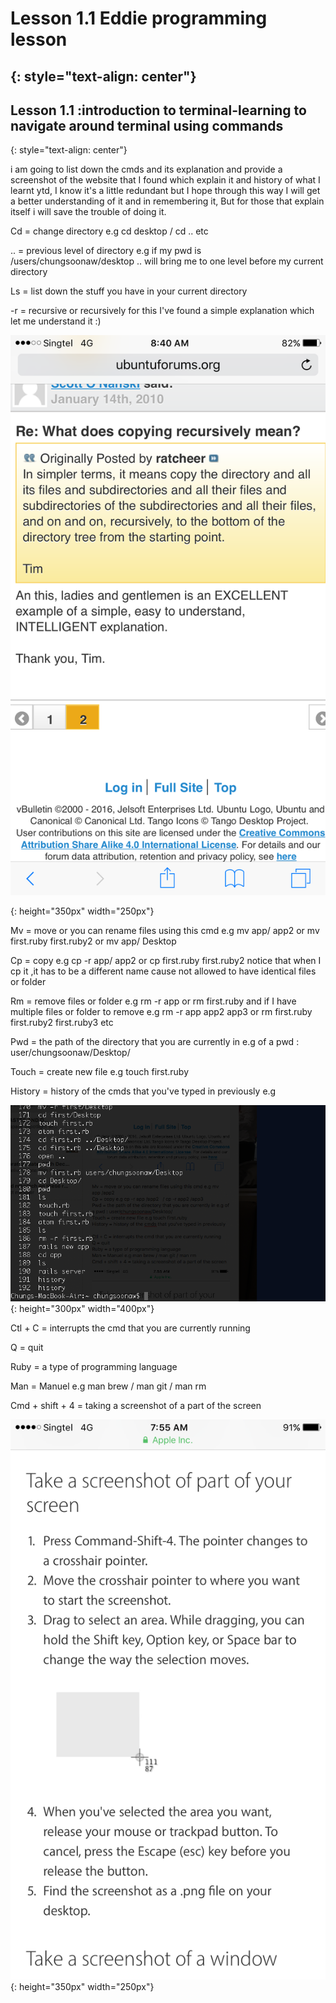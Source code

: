 # Lesson 1.1 Eddie programming lesson
{: style="text-align: center"}
-------------------------------------

## Lesson 1.1 :introduction to terminal-learning to navigate around terminal using commands
{: style="text-align: center"}


i am going to list down the cmds and its explanation and provide a screenshot of the website that I found which explain it and history of what I learnt ytd,
I know it's a little redundant but I hope through this way I will get a better understanding of it and in remembering it, But for those that explain itself i will save the trouble of doing it.

Cd = change directory e.g cd desktop / cd .. etc

.. = previous level of directory e.g if my pwd is /users/chungsoonaw/desktop .. will bring me to one level before my current directory

Ls = list down the stuff you have in your current directory

-r = recursive or recursively for this I've found a simple explanation which let me understand it :)

![screenshot][id]

[id]:/images/lesson1.1/photo1.png
{: height="350px" width="250px"}

Mv = move or you can rename files using this cmd e.g mv app/ app2 or mv first.ruby first.ruby2 or mv app/ Desktop

Cp = copy e.g cp -r app/ app2  or cp first.ruby first.ruby2
notice that when I cp it ,it has to be a different name cause not allowed to have identical files or folder

Rm = remove files or folder e.g rm -r app or rm first.ruby and if I have multiple files or folder to remove e.g rm -r app app2 app3 or rm first.ruby first.ruby2 first.ruby3 etc

Pwd = the path of the directory that you are currently in e.g of a pwd : user/chungsoonaw/Desktop/

Touch = create new file e.g touch first.ruby

History = history of the cmds that you've typed in previously e.g

![screenshot](/images/lesson1.1/photo2.png){: height="300px" width="400px"}

Ctl + C = interrupts the cmd that you are currently running

Q = quit

Ruby = a type of programming language

Man = Manuel e.g man brew / man git / man rm

Cmd + shift + 4 = taking a screenshot of a part of the screen

![screenshot](/images/lesson1.1/photo3.png){: height="350px" width="250px"}
